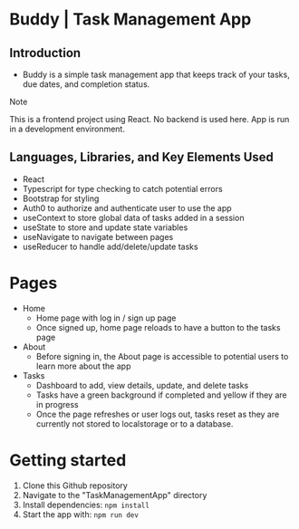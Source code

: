 # Buddy | Task Management App

## Introduction
- Buddy is a simple task management app that keeps track of your tasks, due dates, and completion status.

> [!NOTE]
> This is a frontend project using React. No backend is used here. App is run in a development environment.

## Languages, Libraries, and Key Elements Used
- React
- Typescript for type checking to catch potential errors
- Bootstrap for styling
- Auth0 to authorize and authenticate user to use the app
- useContext to store global data of tasks added in a session
- useState to store and update state variables
- useNavigate to navigate between pages
- useReducer to handle add/delete/update tasks

# Pages
- Home
  - Home page with log in / sign up page
  - Once signed up, home page reloads to have a button to the tasks page
- About
  - Before signing in, the About page is accessible to potential users to learn more about the app
- Tasks
  - Dashboard to add, view details, update, and delete tasks
  - Tasks have a green background if completed and yellow if they are in progress
  - Once the page refreshes or user logs out, tasks reset as they are currently not stored to localstorage or to a database.

# Getting started
1. Clone this Github repository
2. Navigate to the "TaskManagementApp" directory
3. Install dependencies: `npm install`
4. Start the app with: `npm run dev`